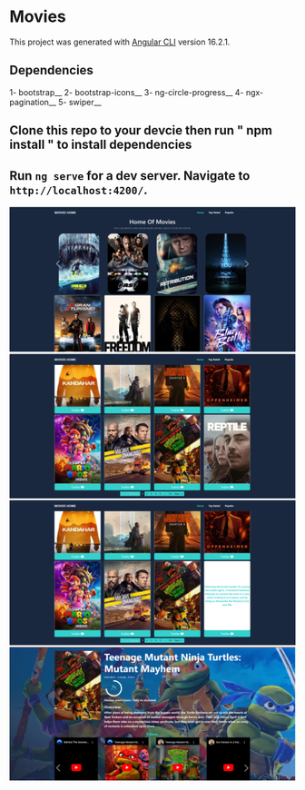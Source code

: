 # Movies

This project was generated with [Angular CLI](https://github.com/angular/angular-cli) version 16.2.1.

## Dependencies

1- bootstrap__
2- bootstrap-icons__
3- ng-circle-progress__
4- ngx-pagination__
5- swiper__

## Clone this repo to your devcie then run " npm install " to install dependencies

## Run `ng serve` for a dev server. Navigate to `http://localhost:4200/`.

![HOME](src/assets/screens/home1.png)
![HOME2](src/assets/screens/home2.png)
![HOME3](src/assets/screens/home3.png)
![HOME3](src/assets/screens/home4.png)


